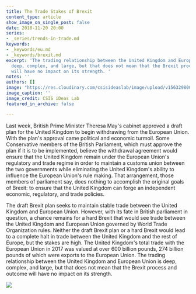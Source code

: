 ```yaml
---
title: The Trade Stakes of Brexit
content_type: article
show_image_on_single_post: false
date: 2018-11-20 20:00
series:
- _series/trends-in-trade.md
keywords:
- _keywords/eu.md
- _keywords/brexit.md
excerpt: 'The trading relationship between the United Kingdom and European Union is
  deep, complex, and large, but that does not mean that the Brexit process and outcome
  will have no impact on its strength. '
notes: ''
authors: []
image: "https://res.cloudinary.com/csisideaslab/image/upload/v1563298002/trade-guys/V2_-_Brexit_GIF_Website.gif"
image_caption: ''
image_credit: CSIS iDeas Lab
featured_in_archive: false

---
```

Last week, British Prime Minister Theresa May's cabinet approved a draft plan for the United Kingdom to begin withdrawing from the European Union. With the plan's approval came political and economic turmoil. Some Conservative members of the British Parliament, which must approve the plan if it is to be implemented, believe the withdrawal agreement would ensure that the United Kingdom remain under the European Union's regulatory and trade regime in order to maintain a customs union between the two governments while eliminating the United Kingdom's ability to influence the European Union's rule making. That arrangement, those members of parliament say, does nothing to accomplish the original goals of Brexit: to ensure that the United Kingdom can forge an independent economic, regulatory, and trade policies.

The draft Brexit plan seeks to maintain stable trade between the United Kingdom and European Union. However, with its fate in British parliament in question, a chance remains for a hard Brexit that would see trade between the United Kingdom and European Union governed by World Trade Organization rules. Neither the draft Brexit plan or a hard Brexit would lead to a complete halt in trade between the United Kingdom and the rest of Europe, but the stakes are high. The United Kingdom's total trade with the European Union in 2017 was valued at over 600 billion pounds, 274 billion pounds of which were exports to the European Union.  The trading relationship between the United Kingdom and European Union is deep, complex, and large, but that does not mean that the Brexit process and outcome will have no impact on its strength.

![](https://res.cloudinary.com/csisideaslab/image/upload/v1563298002/trade-guys/V2_-_Brexit_GIF_Website-1.gif)
